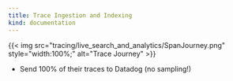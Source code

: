 ```yaml
---
title: Trace Ingestion and Indexing
kind: documentation
---
```

{{< img src="tracing/live_search_and_analytics/SpanJourney.png" style="width:100%;" alt="Trace Journey" >}}

- Send 100% of their traces to Datadog (no sampling!)
